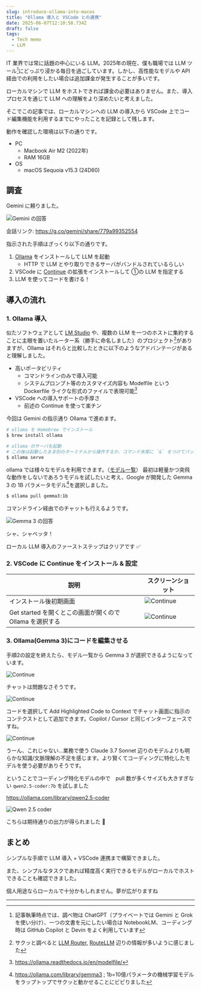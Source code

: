 ```yaml
---
slug: introduce-ollama-into-macos
title: "Ollama 導入と VSCode との連携"
date: 2025-06-07T12:10:58.734Z 
draft: false
tags:
  - Tech memo
  - LLM
---
```


IT 業界では常に話題の中心にいる LLM。2025年の現在、僕も職場では LLM ツール[^1]にどっぷり浸かる毎日を過ごしています。しかし、高性能なモデルや API 経由での利用をしたい場合は追加課金が発生することが多いです。

ローカルマシンで LLM をホストできれば課金の必要はありません。また、導入プロセスを通じて LLM への理解をより深めたいと考えました。

そこでこの記事では、ローカルマシンへの LLM の導入から VSCode 上でコード編集機能を利用するまでにやったことを記録として残します。

動作を確認した環境は以下の通りです。

- PC
  - Macbook Air M2 (2022年)
  - RAM 16GB
- OS
  - macOS Sequoia v15.3 (24D60)

## 調査

Gemini に頼りました。

![Gemini の回答](/introduce-ollama-into-macos_01.png)

会話リンク: https://g.co/gemini/share/779a99352554

指示された手順はざっくり以下の通りです。

1. [Ollama](http://ollama.com/) をインストールして LLM を起動
    - HTTP で LLM とやり取りできるサーバがバンドルされているらしい
1. VSCode に [Continue](https://www.continue.dev/) の拡張をインストールして ①の LLM を指定する
1. LLM を使ってコードを書ける！

## 導入の流れ

### 1. Ollama 導入

似たソフトウェアとして [LM Studio](https://lmstudio.ai/) や、複数の LLM を一つのホストに集約することに主眼を置いたルーター系（勝手に命名しました）のプロジェクト[^2]がありますが、Ollama はそれらと比較したときに以下のようなアドバンテージがあると理解しました。

- 高いポータビリティ
  - コマンドラインのみで導入可能
  - システムプロンプト等のカスタマイズ内容も Modelfile という Dockerfile ライクな形式のファイルで表現可能[^3]
- VSCode への導入サポートの手厚さ
  - 前述の Continue を使って楽チン

今回は Gemini の指示通り Ollama で進めます。

```bash
# ollama を Homebrew でインストール
$ brew install ollama

# ollama のサーバを起動
# この後は起動したまま別のターミナルから操作するか、コマンド末尾に `&` をつけてバックグラウンドジョブとして動かすかはお好みで
$ ollama serve
```

ollama では様々なモデルを利用できます。（[モデル一覧](https://ollama.com/search)）
最初は軽量かつ突飛な動作をしないであろうモデルを試したいと考え、Google が開発した Gemma 3 の 1B パラメータモデル[^4]を選択しました。

```bash
$ ollama pull gemma3:1b
```

コマンドライン経由でのチャットも行えるようです。

![Gemma 3 の回答](/introduce-ollama-into-macos_02.png)

シャ、シャベッタ！

ローカル LLM 導入のファーストステップはクリアです ✅ 

### 2. VSCode に Continue をインストール & 設定

| 説明 | スクリーンショット |
| --- | --- |
|  インストール後初期画面 | ![Continue](/introduce-ollama-into-macos_03.png) |
| Get started を開くとこの画面が開くので Ollama を選択する | ![Continue](/introduce-ollama-into-macos_04.png) |

### 3. Ollama(Gemma 3)にコードを編集させる

手順2の設定を終えたら、モデル一覧から Gemma 3 が選択できるようになっています。

![Continue](/introduce-ollama-into-macos_05.png)

チャットは問題なさそうです。

![Continue](/introduce-ollama-into-macos_06.png)

コードを選択して Add Highlighted Code to Context でチャット画面に指示のコンテクストとして追加できます。Copilot / Cursor と同じインターフェースですね。

![Continue](/introduce-ollama-into-macos_07.png)

うーん、これじゃない...業務で使う Claude 3.7 Sonnet 辺りのモデルよりも明らかな知識/文脈理解の不足を感じます。より賢くてコーディングに特化したモデルを使う必要がありそうです。

ということでコーディング特化モデルの中で　pull 数が多くサイズも大きすぎない `qwen2.5-coder:7b` を試しました

https://ollama.com/library/qwen2.5-coder

![Qwen 2.5 coder](/introduce-ollama-into-macos_08.png)

こちらは期待通りの出力が得られました 🙌

## まとめ

シンプルな手順で LLM 導入 + VSCode 連携まで構築できました。

また、シンプルなタスクであれば精度高く実行できるモデルがローカルでホストできることも確認できました。

個人用途ならローカルで十分かもしれません。夢が広がりますね

----

[^1]: 記事執筆時点では、調べ物は ChatGPT（プライベートでは Gemini と Grok を使い分け）、一つの文書を元にしたい場合は NotebookLM、コーディング時は GitHub Copilot と Devin をよく利用しています
[^2]: サクッと調べると [LLM Router](https://github.com/kcolemangt/llm-router), [RouteLLM](https://github.com/lm-sys/RouteLLM) 辺りの情報が多いように感じました
[^3]: https://ollama.readthedocs.io/en/modelfile/
[^4]: https://ollama.com/library/gemma3 ; 1b=10億パラメータの機械学習モデルをラップトップでサクッと動かせることにビビりました
